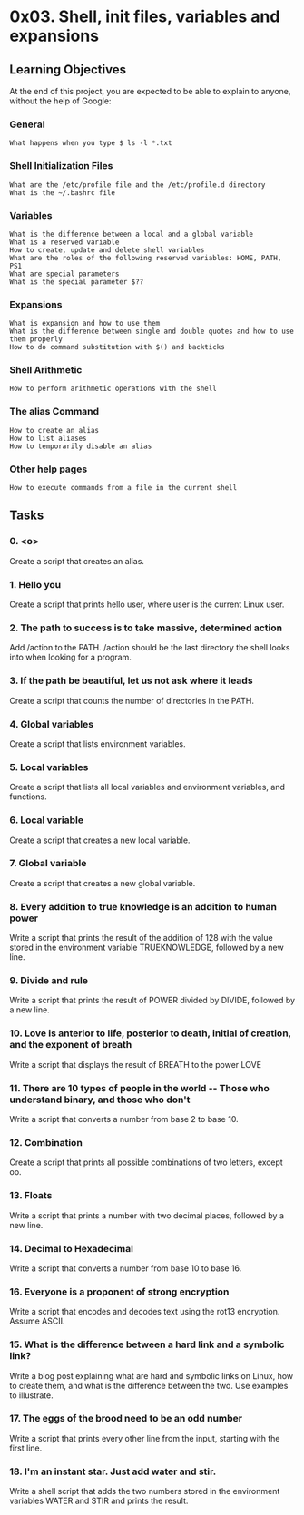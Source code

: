 # 0x03. Shell, init files, variables and expansions

## Learning Objectives

At the end of this project, you are expected to be able to explain to anyone, without the help of Google:

### General
	What happens when you type $ ls -l *.txt
### Shell Initialization Files
	What are the /etc/profile file and the /etc/profile.d directory
	What is the ~/.bashrc file
### Variables
	What is the difference between a local and a global variable
	What is a reserved variable
	How to create, update and delete shell variables
	What are the roles of the following reserved variables: HOME, PATH, PS1
	What are special parameters
	What is the special parameter $??
### Expansions
	What is expansion and how to use them
	What is the difference between single and double quotes and how to use them properly
	How to do command substitution with $() and backticks
### Shell Arithmetic
	How to perform arithmetic operations with the shell
### The alias Command
	How to create an alias
	How to list aliases
	How to temporarily disable an alias
### Other help pages
	How to execute commands from a file in the current shell

## Tasks

### 0. \<o\>
Create a script that creates an alias.

### 1. Hello you
Create a script that prints hello user, where user is the current Linux user.

### 2. The path to success is to take massive, determined action
Add /action to the PATH. /action should be the last directory the shell looks into when looking for a program.

### 3. If the path be beautiful, let us not ask where it leads
Create a script that counts the number of directories in the PATH.

### 4. Global variables
Create a script that lists environment variables.

### 5. Local variables
Create a script that lists all local variables and environment variables, and functions.

### 6. Local variable
Create a script that creates a new local variable.

### 7. Global variable
Create a script that creates a new global variable.

### 8. Every addition to true knowledge is an addition to human power
Write a script that prints the result of the addition of 128 with the value stored in the environment variable TRUEKNOWLEDGE, followed by a new line.

### 9. Divide and rule
Write a script that prints the result of POWER divided by DIVIDE, followed by a new line.

### 10. Love is anterior to life, posterior to death, initial of creation, and the exponent of breath
Write a script that displays the result of BREATH to the power LOVE

### 11. There are 10 types of people in the world -- Those who understand binary, and those who don't
Write a script that converts a number from base 2 to base 10.

### 12. Combination
Create a script that prints all possible combinations of two letters, except oo.

### 13. Floats
Write a script that prints a number with two decimal places, followed by a new line.

### 14. Decimal to Hexadecimal
Write a script that converts a number from base 10 to base 16.

### 16. Everyone is a proponent of strong encryption
Write a script that encodes and decodes text using the rot13 encryption. Assume ASCII.

### 15. What is the difference between a hard link and a symbolic link?
Write a blog post explaining what are hard and symbolic links on Linux, how to create them, and what is the difference between the two. Use examples to illustrate.

### 17. The eggs of the brood need to be an odd number
Write a script that prints every other line from the input, starting with the first line.

### 18. I'm an instant star. Just add water and stir.
Write a shell script that adds the two numbers stored in the environment variables WATER and STIR and prints the result.
